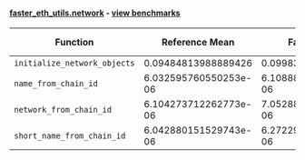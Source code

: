 #### [faster_eth_utils.network](https://github.com/BobTheBuidler/faster-eth-utils/blob/master/faster_eth_utils/network.py) - [view benchmarks](https://github.com/BobTheBuidler/faster-eth-utils/blob/master/benchmarks/test_network_benchmarks.py)

| Function | Reference Mean | Faster Mean | % Change | Speedup (%) | x Faster | Faster |
|----------|---------------|-------------|----------|-------------|----------|--------|
| `initialize_network_objects` | 0.09484813988889426 | 0.09983287613335202 | -5.26% | -4.99% | 0.95x | ❌ |
| `name_from_chain_id` | 6.032595760550253e-06 | 6.108889131570364e-06 | -1.26% | -1.25% | 0.99x | ❌ |
| `network_from_chain_id` | 6.104273712262773e-06 | 7.052883284596742e-06 | -15.54% | -13.45% | 0.87x | ❌ |
| `short_name_from_chain_id` | 6.042880151529743e-06 | 6.272291944153981e-06 | -3.80% | -3.66% | 0.96x | ❌ |
